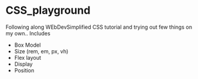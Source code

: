 # CSS_playground

Following along WEbDevSimplified CSS tutorial and trying out few things on my own..
Includes
 - Box Model
 - Size (rem, em, px, vh)
 - Flex layout
 - Display 
 - Position
